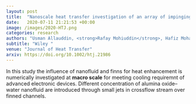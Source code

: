 ```yaml
---
layout: post
title:  "Nanoscale heat transfer investigation of an array of impinging jet systems with different working fluids under crossflow with and without pin fins"
date:   2020-07-11 21:21:53 +00:00
image: /images/2020-HTJ.png
categories: research
authors: "Usman Allauddin, <strong>Rafay Mohiuddin</strong>, Hafiz Mohammad Usman Khan, Naseem Uddin, Waqar A. Khan"
subtitle: "Wiley "
venue: "Journal of Heat Transfer"
arxiv: https://doi.org/10.1002/htj.21986
---
```


In this study the influence of nanofluid and finns for heat enhancement is numerically investigated at **macro scale** for meeting cooling requiremnt of advanced electronic devices. Different concentration of alumina oxide–water nanofluid are introduced through small jets in crossflow stream over finned channels.